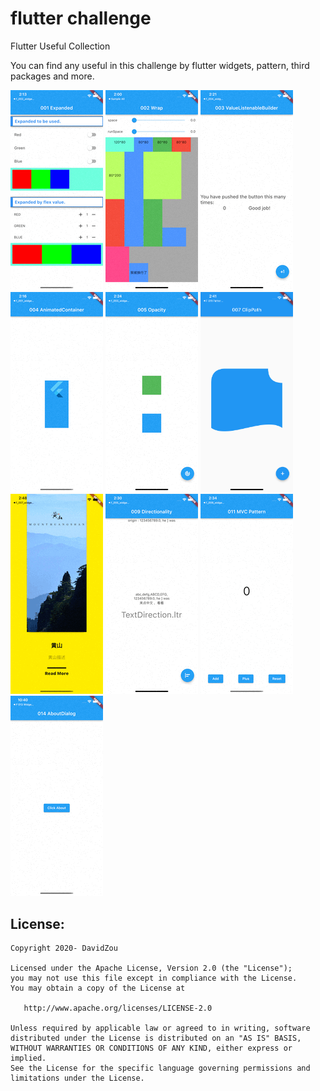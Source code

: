 flutter challenge
=====

Flutter Useful Collection

You can find any useful in this challenge by flutter widgets, pattern, third packages and more.

<img src="f_001_widgets_expanded/doc/image/live.gif"/> <img src="f_002_widgets_wrap/doc/image/live.gif"/> <img src="f_003_widgets_valuelistenablebuilder/doc/image/live.gif"/> <img src="f_004_widgets_animatedcontainer/doc/image/live.gif"/>
<img src="f_005_widgets_opacity/doc/image/live.gif"/> <img src="f_007_widgets_clippath/doc/image/clippath.png" width="148"/> <img src="f_008_widgets_pageview/doc/image/live.gif" /> <img src="f_009_widgets_directionality/doc/image/live.gif"/>
<img src="f_011_pattern_mvc/doc/image/live.gif"/> <img src="f_014_widgets_aboutdialog/doc/image/live.gif"/> 


## License:

```
Copyright 2020- DavidZou

Licensed under the Apache License, Version 2.0 (the "License");
you may not use this file except in compliance with the License.
You may obtain a copy of the License at

   http://www.apache.org/licenses/LICENSE-2.0

Unless required by applicable law or agreed to in writing, software
distributed under the License is distributed on an "AS IS" BASIS,
WITHOUT WARRANTIES OR CONDITIONS OF ANY KIND, either express or implied.
See the License for the specific language governing permissions and
limitations under the License.
```
